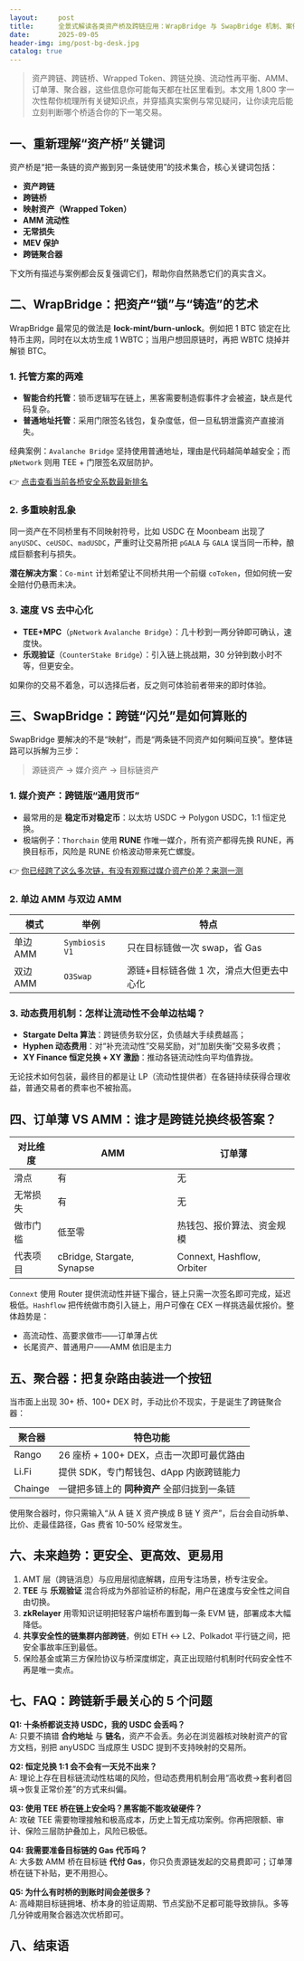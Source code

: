 ```yaml
---
layout:     post
title:      全景式解读各类资产桥及跨链应用：WrapBridge 与 SwapBridge 机制、案例与未来趋势
date:       2025-09-05
header-img: img/post-bg-desk.jpg
catalog: true
---
```


> 资产跨链、跨链桥、Wrapped Token、跨链兑换、流动性再平衡、AMM、订单薄、聚合器，这些信息你可能每天都在社区里看到。本文用 1,800 字一次性帮你梳理所有关键知识点，并穿插真实案例与常见疑问，让你读完后能立刻判断哪个桥适合你的下一笔交易。

## 一、重新理解“资产桥”关键词

资产桥是“把一条链的资产搬到另一条链使用”的技术集合，核心关键词包括：

- **资产跨链**  
- **跨链桥**  
- **映射资产（Wrapped Token）**  
- **AMM 流动性**  
- **无常损失**  
- **MEV 保护**  
- **跨链聚合器**  

下文所有描述与案例都会反复强调它们，帮助你自然熟悉它们的真实含义。

## 二、WrapBridge：把资产“锁”与“铸造”的艺术

WrapBridge 最常见的做法是 **lock-mint/burn-unlock**。例如把 1 BTC 锁定在比特币主网，同时在以太坊生成 1 WBTC；当用户想回原链时，再把 WBTC 烧掉并解锁 BTC。

### 1. 托管方案的两难

- **智能合约托管**：锁币逻辑写在链上，黑客需要制造假事件才会被盗，缺点是代码复杂。
- **普通地址托管**：采用门限签名钱包，复杂度低，但一旦私钥泄露资产直接消失。

经典案例：`Avalanche Bridge` 坚持使用普通地址，理由是代码越简单越安全；而 `pNetwork` 则用 TEE + 门限签名双层防护。

👉 [点击查看当前各桥安全系数最新排名](https://okxdog.com/)

### 2. 多重映射乱象

同一资产在不同桥里有不同映射符号，比如 USDC 在 Moonbeam 出现了 `anyUSDC`、`ceUSDC`、`madUSDC`，严重时让交易所把 `pGALA` 与 `GALA` 误当同一币种，酿成巨额套利与损失。

**潜在解决方案**：`Co-mint` 计划希望让不同桥共用一个前缀 `coToken`，但如何统一安全赔付仍悬而未决。

### 3. 速度 VS 去中心化

- **TEE+MPC**（`pNetwork` `Avalanche Bridge`）：几十秒到一两分钟即可确认，速度快。  
- **乐观验证**（`CounterStake Bridge`）：引入链上挑战期，30 分钟到数小时不等，但更安全。

如果你的交易不着急，可以选择后者，反之则可体验前者带来的即时体验。

## 三、SwapBridge：跨链“闪兑”是如何算账的

SwapBridge 要解决的不是“映射”，而是“两条链不同资产如何瞬间互换”。整体链路可以拆解为三步：

> 源链资产 → 媒介资产 → 目标链资产

### 1. 媒介资产：跨链版“通用货币”

- 最常用的是 **稳定币对稳定币**：以太坊 USDC → Polygon USDC，1:1 恒定兑换。  
- 极端例子：`Thorchain` 使用 **RUNE** 作唯一媒介，所有资产都得先换 RUNE，再换目标币，风险是 RUNE 价格波动带来死亡螺旋。

👉 [你已经跨了这么多次链，有没有观察过媒介资产价差？来测一测](https://okxdog.com/)

### 2. 单边 AMM 与双边 AMM

| 模式       | 举例       | 特点                                  |
|------------|------------|---------------------------------------|
| 单边 AMM   | `Symbiosis V1` | 只在目标链做一次 swap，省 Gas          |
| 双边 AMM   | `O3Swap` | 源链+目标链各做 1 次，滑点大但更去中心化 |

### 3. 动态费用机制：怎样让流动性不会单边枯竭？

- **Stargate Delta 算法**：跨链债务软分区，负债越大手续费越高；  
- **Hyphen 动态费用**：对“补充流动性”交易奖励，对“加剧失衡”交易多收费；  
- **XY Finance 恒定兑换 + XY 激励**：推动各链流动性向平均值靠拢。

无论技术如何包装，最终目的都是让 LP（流动性提供者）在各链持续获得合理收益，普通交易者的费率也不被抬高。

## 四、订单薄 VS AMM：谁才是跨链兑换终极答案？

| 对比维度         | AMM                            | 订单薄                           |
|------------------|--------------------------------|----------------------------------|
| 滑点             | 有                              | 无                               |
| 无常损失         | 有                              | 无                               |
| 做市门槛         | 低至零                          | 热钱包、报价算法、资金规模       |
| 代表项目         | cBridge, Stargate, Synapse     | Connext, Hashflow, Orbiter       |

`Connext` 使用 Router 提供流动性并链下撮合，链上只需一次签名即可完成，延迟极低。`Hashflow` 把传统做市商引入链上，用户可像在 CEX 一样挑选最优报价。整体趋势是：  
- 高流动性、高要求做市——订单薄占优  
- 长尾资产、普通用户——AMM 依旧是主力

## 五、聚合器：把复杂路由装进一个按钮

当市面上出现 30+ 桥、100+ DEX 时，手动比价不现实，于是诞生了跨链聚合器：

| 聚合器  | 特色功能                                  |
|---------|-------------------------------------------|
| Rango   | 26 座桥 + 100+ DEX，点击一次即可最优路由  |
| Li.Fi   | 提供 SDK，专门帮钱包、dApp 内嵌跨链能力   |
| Chainge | 一键把多链上的 **同种资产** 全部归拢到一条链 |

使用聚合器时，你只需输入“从 A 链 X 资产换成 B 链 Y 资产”，后台会自动拆单、比价、走最佳路径，Gas 费省 10-50% 经常发生。

## 六、未来趋势：更安全、更高效、更易用

1. AMT 层（跨链消息）与应用层彻底解耦，应用专注场景，桥专注安全。  
2. **TEE** 与 **乐观验证** 混合将成为外部验证桥的标配，用户在速度与安全性之间自由切换。  
3. **zkRelayer** 用零知识证明把轻客户端桥布置到每一条 EVM 链，部署成本大幅降低。  
4. **共享安全性的链集群内部跨链**，例如 ETH ↔ L2、Polkadot 平行链之间，把安全事故率压到最低。  
5. 保险基金或第三方保险协议与桥深度绑定，真正出现赔付机制时代码安全性不再是唯一卖点。

## 七、FAQ：跨链新手最关心的 5 个问题

**Q1: 十条桥都说支持 USDC，我的 USDC 会丢吗？**  
A: 只要不搞错 **合约地址** 与 **链名**，资产不会丢。务必在浏览器核对映射资产的官方文档，别把 anyUSDC 当成原生 USDC 提到不支持映射的交易所。

**Q2: 恒定兑换 1:1 会不会有一天兑不出来？**  
A: 理论上存在目标链流动性枯竭的风险，但动态费用机制会用“高收费→套利者回填→恢复正常价差”的方式来纠偏。

**Q3: 使用 TEE 桥在链上安全吗？黑客能不能攻破硬件？**  
A: 攻破 TEE 需要物理接触和极高成本，历史上暂无成功案例。你再把限额、审计、保险三层防护叠加上，风险已极低。

**Q4: 我需要准备目标链的 Gas 代币吗？**  
A: 大多数 AMM 桥在目标链 **代付 Gas**，你只负责源链发起的交易费即可；订单薄桥在链下补贴，更不用担心。

**Q5: 为什么有时桥的到账时间会差很多？**  
A: 高峰期目标链拥堵、桥本身的验证周期、节点奖励不足都可能导致排队。多等几分钟或用聚合器选次优桥即可。

## 八、结束语